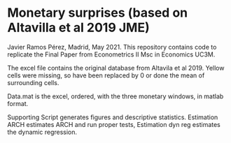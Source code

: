 # Monetary surprises (based on Altavilla et al 2019 JME)
Javier Ramos Pérez, 
Madrid, May 2021. 
This repository contains code to replicate the Final Paper from Econometrics II Msc in Economics UC3M. 

The excel file contains the original database from Altavila et al 2019. Yellow cells were missing, so have been replaced by 0 or done the mean of surrounding cells.

Data.mat is the excel, ordered, with the three monetary windows, in matlab format. 

Supporting Script generates figures and descriptive statistics. 
Estimation ARCH estimates ARCH and run proper tests, 
Estimation dyn reg estimates the dynamic regression. 




